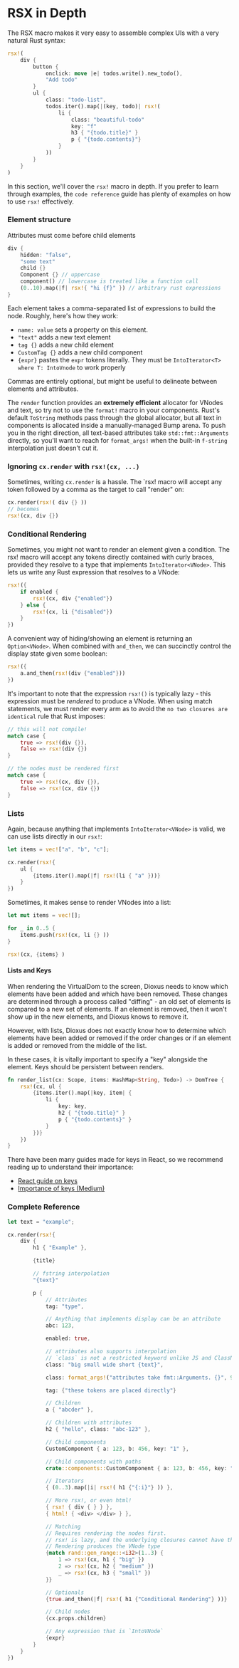 # RSX in Depth

The RSX macro makes it very easy to assemble complex UIs with a very natural Rust syntax:

```rust
rsx!(
    div {
        button {
            onclick: move |e| todos.write().new_todo(),
            "Add todo"
        }
        ul {
            class: "todo-list",
            todos.iter().map(|(key, todo)| rsx!(
                li {
                    class: "beautiful-todo"
                    key: "f"
                    h3 { "{todo.title}" }
                    p { "{todo.contents}"}
                }
            ))
        }
    }
)
```

In this section, we'll cover the `rsx!` macro in depth. If you prefer to learn through examples, the `code reference` guide has plenty of examples on how to use `rsx!` effectively.

### Element structure

Attributes must come before child elements

```rust
div {
    hidden: "false",
    "some text"
    child {}
    Component {} // uppercase
    component() // lowercase is treated like a function call
    (0..10).map(|f| rsx!{ "hi {f}" }) // arbitrary rust expressions
}
```

Each element takes a comma-separated list of expressions to build the node. Roughly, here's how they work:

- `name: value` sets a property on this element.
- `"text"` adds a new text element
- `tag {}` adds a new child element
- `CustomTag {}` adds a new child component
- `{expr}` pastes the `expr` tokens literally. They must be `IntoIterator<T> where T: IntoVnode` to work properly

Commas are entirely optional, but might be useful to delineate between elements and attributes.

The `render` function provides an **extremely efficient** allocator for VNodes and text, so try not to use the `format!` macro in your components. Rust's default `ToString` methods pass through the global allocator, but all text in components is allocated inside a manually-managed Bump arena. To push you in the right direction, all text-based attributes take `std::fmt::Arguments` directly, so you'll want to reach for `format_args!` when the built-in `f-string` interpolation just doesn't cut it.

### Ignoring `cx.render` with `rsx!(cx, ...)`

Sometimes, writing `cx.render` is a hassle. The `rsx! macro will accept any token followed by a comma as the target to call "render" on:

```rust
cx.render(rsx!( div {} ))
// becomes
rsx!(cx, div {})
```

### Conditional Rendering

Sometimes, you might not want to render an element given a condition. The rsx! macro will accept any tokens directly contained with curly braces, provided they resolve to a type that implements `IntoIterator<VNode>`. This lets us write any Rust expression that resolves to a VNode:

```rust
rsx!({
    if enabled {
        rsx!(cx, div {"enabled"})
    } else {
        rsx!(cx, li {"disabled"})
    }
})
```

A convenient way of hiding/showing an element is returning an `Option<VNode>`. When combined with `and_then`, we can succinctly control the display state given some boolean:

```rust
rsx!({
    a.and_then(rsx!(div {"enabled"}))
})
```

It's important to note that the expression `rsx!()` is typically lazy - this expression must be _rendered_ to produce a VNode. When using match statements, we must render every arm as to avoid the `no two closures are identical` rule that Rust imposes:

```rust
// this will not compile!
match case {
    true => rsx!(div {}),
    false => rsx!(div {})
}

// the nodes must be rendered first
match case {
    true => rsx!(cx, div {}),
    false => rsx!(cx, div {})
}
```

### Lists

Again, because anything that implements `IntoIterator<VNode>` is valid, we can use lists directly in our `rsx!`:

```rust
let items = vec!["a", "b", "c"];

cx.render(rsx!{
    ul {
        {items.iter().map(|f| rsx!(li { "a" }))}
    }
})
```

Sometimes, it makes sense to render VNodes into a list:

```rust
let mut items = vec![];

for _ in 0..5 {
    items.push(rsx!(cx, li {} ))
}

rsx!(cx, {items} )
```

#### Lists and Keys

When rendering the VirtualDom to the screen, Dioxus needs to know which elements have been added and which have been removed. These changes are determined through a process called "diffing" - an old set of elements is compared to a new set of elements. If an element is removed, then it won't show up in the new elements, and Dioxus knows to remove it.

However, with lists, Dioxus does not exactly know how to determine which elements have been added or removed if the order changes or if an element is added or removed from the middle of the list.

In these cases, it is vitally important to specify a "key" alongside the element. Keys should be persistent between renders.

```rust
fn render_list(cx: Scope, items: HashMap<String, Todo>) -> DomTree {
    rsx!(cx, ul {
        {items.iter().map(|key, item| {
            li {
                key: key,
                h2 { "{todo.title}" }
                p { "{todo.contents}" }
            }
        })}
    })
}
```

There have been many guides made for keys in React, so we recommend reading up to understand their importance:

- [React guide on keys](https://reactjs.org/docs/lists-and-keys.html)
- [Importance of keys (Medium)](https://kentcdodds.com/blog/understanding-reacts-key-prop)

### Complete Reference

```rust
let text = "example";

cx.render(rsx!{
    div {
        h1 { "Example" },

        {title}

        // fstring interpolation
        "{text}"

        p {
            // Attributes
            tag: "type",

            // Anything that implements display can be an attribute
            abc: 123,

            enabled: true,

            // attributes also supports interpolation
            // `class` is not a restricted keyword unlike JS and ClassName
            class: "big small wide short {text}",

            class: format_args!("attributes take fmt::Arguments. {}", 99),

            tag: {"these tokens are placed directly"}

            // Children
            a { "abcder" },

            // Children with attributes
            h2 { "hello", class: "abc-123" },

            // Child components
            CustomComponent { a: 123, b: 456, key: "1" },

            // Child components with paths
            crate::components::CustomComponent { a: 123, b: 456, key: "1" },

            // Iterators
            { (0..3).map(|i| rsx!( h1 {"{:i}"} )) },

            // More rsx!, or even html!
            { rsx! { div { } } },
            { html! { <div> </div> } },

            // Matching
            // Requires rendering the nodes first.
            // rsx! is lazy, and the underlying closures cannot have the same type
            // Rendering produces the VNode type
            {match rand::gen_range::<i32>(1..3) {
                1 => rsx!(cx, h1 { "big" })
                2 => rsx!(cx, h2 { "medium" })
                _ => rsx!(cx, h3 { "small" })
            }}

            // Optionals
            {true.and_then(|f| rsx!( h1 {"Conditional Rendering"} ))}

            // Child nodes
            {cx.props.children}

            // Any expression that is `IntoVNode`
            {expr}
        }
    }
})
```
